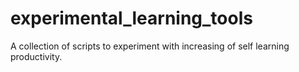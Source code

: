 # experimental_learning_tools
A collection of scripts to experiment with increasing of self learning productivity.
